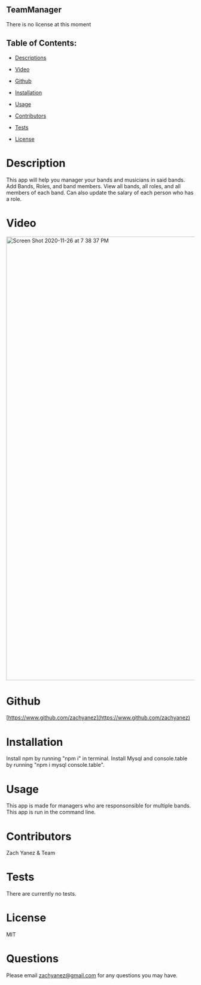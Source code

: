 ## TeamManager

There is no license at this moment

## Table of Contents:

  * [Descriptions](#Description)
  
  * [Video](#Video)

  * [Github](#Github)

  * [Installation](#Installation) 

  * [Usage](#Usage)

  * [Contributors](#Contributors)

  * [Tests](#Tests)

  * [License](#License)

  
# Description
This app will help you manager your bands and musicians in said bands. Add Bands, Roles, and band members. View all bands, all roles, and all members of each band. Can also update the salary of each person who has a role. 

# Video

<img width="1184" alt="Screen Shot 2020-11-26 at 7 38 37 PM" src="https://user-images.githubusercontent.com/67520932/100401443-16d35480-301f-11eb-8aff-add13118c66d.png" href="https://drive.google.com/file/d/1hkalEvluIGeZA0ae7e_nnkzIJUCOpcYQ/view"> 




# Github
[https://www.github.com/zachyanez](https://www.github.com/zachyanez)

# Installation
Install npm by running "npm i" in terminal.
Install Mysql and console.table by running "npm i mysql console.table".

# Usage
This app is made for managers who are responsonsible for multiple bands.
This app is run in the command line.

# Contributors
Zach Yanez & Team

# Tests
There are currently no tests.

# License
MIT 


# Questions
Please email zachyanez@gmail.com for any questions you may have.
